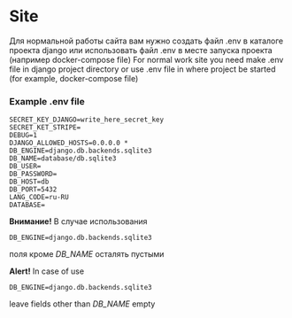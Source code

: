 # Site
Для нормальной работы сайта вам нужно создать файл .env в каталоге проекта django или использовать файл .env в месте запуска проекта (например docker-compose file)
For normal work site you need make .env file in django project directory or use .env file in where project be started (for example, docker-compose file)
### Example .env file
```
SECRET_KEY_DJANGO=write_here_secret_key
SECRET_KET_STRIPE=
DEBUG=1
DJANGO_ALLOWED_HOSTS=0.0.0.0 *
DB_ENGINE=django.db.backends.sqlite3 
DB_NAME=database/db.sqlite3
DB_USER=
DB_PASSWORD=
DB_HOST=db
DB_PORT=5432
LANG_CODE=ru-RU
DATABASE=
```
**Внимание!**
В случае использования
```
DB_ENGINE=django.db.backends.sqlite3
```
поля кроме *DB_NAME* осталять пустыми

**Alert!**
In case of use
```
DB_ENGINE=django.db.backends.sqlite3
```
leave fields other than *DB_NAME* empty




